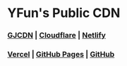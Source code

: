 <h1>YFun's Public CDN</h1>
<h3><a href="https://gjcdn.com">GJCDN</a> |  <a href="https://cloudfalre.com">Cloudflare</a> | <a href="https://www.netlify.com">Netlify</a></h3>
<h3><a href="https://vercel.com">Vercel</a> | <a href="https://pages.github.com">GitHub Pages</a> | <a href="https://github.com">GitHub</a></h3>
